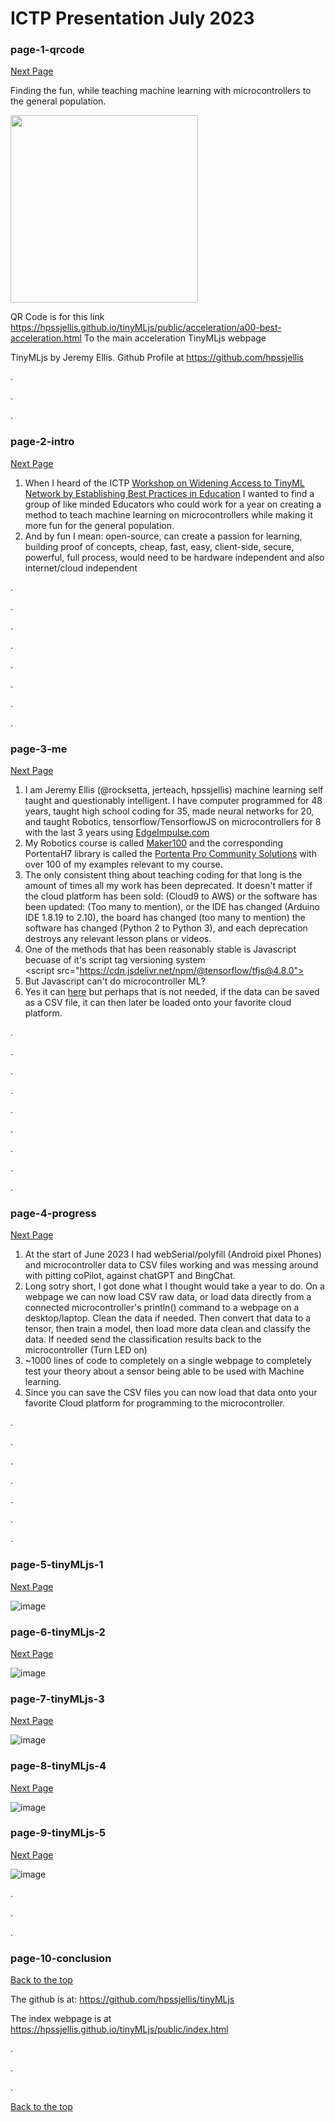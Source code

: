 # ICTP Presentation July 2023

### page-1-qrcode
<a href="#page-2-intro"> Next Page </a>



Finding the fun, while teaching machine learning with microcontrollers to the general population.

<img src="https://github.com/hpssjellis/tinyMLjs/assets/5605614/c1ebc04f-cf69-40fb-b662-1b828558fa25" width=300 />

QR Code is for this link <https://hpssjellis.github.io/tinyMLjs/public/acceleration/a00-best-acceleration.html> To the main acceleration TinyMLjs webpage

TinyMLjs by Jeremy Ellis. Github Profile at <https://github.com/hpssjellis>




.


.

.

### page-2-intro

<a href="#page-3-me"> Next Page </a>

1. When I heard of the ICTP <a href="https://indico.ictp.it/event/10185">Workshop on Widening Access to TinyML Network by Establishing Best Practices in Education</a> I wanted to find a group of like minded Educators
who could work for a year on creating a method to teach machine learning on microcontrollers while making it more fun for the general population.
1. And by fun I mean: open-source, can create a passion for learning, building proof of concepts, cheap, fast, easy, client-side, secure, powerful, full process, would need to be hardware independent and also internet/cloud independent

.

.


.


.

.


.


.

.



### page-3-me

<a href="#page-4-progress"> Next Page </a>

1. I am Jeremy Ellis (@rocksetta, jerteach, hpssjellis) machine learning self taught and questionably intelligent. I have computer programmed for 48 years, taught high school coding for 35,
made neural networks for 20, and taught Robotics, tensorflow/TensorflowJS on microcontrollers for 8 with the last 3 years using [EdgeImpulse.com](https://www.edgeimpulse.com/)
1. My Robotics course is called [Maker100](https://github.com/hpssjellis/maker100) and the corresponding PortentaH7 library is called the [Portenta Pro Community Solutions](https://github.com/hpssjellis/portenta-pro-community-solutions) with over 100 of my examples relevant to my course.
1. The only consistent thing about teaching coding for that long is the amount of times all my work has been deprecated. It doesn't matter if the cloud platform has been sold: (Cloud9 to AWS) or the software has been updated: (Too many to mention), or the IDE has changed (Arduino IDE 1.8.19 to 2.10), the board has changed (too many to mention) the software has changed (Python 2 to Python 3), and each deprecation destroys any relevant lesson plans or videos.
1. One of the methods that has been reasonably stable is Javascript becuase of it's script tag versioning system  
   &#60;script src="https://cdn.jsdelivr.net/npm/@tensorflow/tfjs@4.8.0"> </script>
1. But Javascript can't do microcontroller ML? 
1. Yes it can [here](https://github.com/hpssjellis/my-examples-for-the-arduino-portentaH7/tree/master/m09-Tensoflow/tfjs-convert-to-arduino-header) but perhaps that is not needed, if the data can be saved as a CSV file, it can then later be loaded onto your favorite cloud platform.

.


.

.

.

.


.

.


.

.


### page-4-progress

<a href="#page-5-tinyMLjs-1"> Next Page </a>

1. At the start of June 2023 I had webSerial/polyfill (Android pixel Phones) and microcontroller data to CSV files working and was messing around with pitting coPilot, against chatGPT and BingChat.
1. Long sotry short, I got done what I thought would take a year to do. On a webpage we can now load CSV raw data, or load data directly from a connected microcontroller's println() command to a webpage on a desktop/laptop. Clean the data if needed. Then convert that data to a tensor, then train a model, then load more data clean and classify the data. If needed send the classification results back to the microcontroller (Turn LED on)
1. ~1000 lines of code to completely on a single webpage to completely test your theory about a sensor being able to be used with Machine learning.
1. Since you can save the CSV files you can now load that data onto your favorite Cloud platform for programming to the microcontroller.


.


.


.


.


.

.

.


### page-5-tinyMLjs-1

<a href="#page-6-tinyMLjs-2"> Next Page </a>


![image](https://github.com/hpssjellis/tinyMLjs/assets/5605614/faf822e4-3080-4e21-ac9a-efe8e8e42d47)






### page-6-tinyMLjs-2

<a href="#page-7-tinyMLjs-3"> Next Page </a>




![image](https://github.com/hpssjellis/tinyMLjs/assets/5605614/0d185e27-94dd-4461-b7b3-2f1da75acfc0)




### page-7-tinyMLjs-3

<a href="#page-8-tinyMLjs-4"> Next Page </a>




![image](https://github.com/hpssjellis/tinyMLjs/assets/5605614/234de628-32be-46a1-b63e-d3413d0e1b8d)



### page-8-tinyMLjs-4

<a href="#page-9-conclusion"> Next Page </a>



![image](https://github.com/hpssjellis/tinyMLjs/assets/5605614/3fcb12d2-67f4-4f32-ad52-55c0ae58b699)



### page-9-tinyMLjs-5

<a href="#page-10-conclusion"> Next Page </a>



![image](https://github.com/hpssjellis/tinyMLjs/assets/5605614/90ea5bfa-ac04-4042-9319-83e340e33592)





.

.

.




### page-10-conclusion


<a href="#page-1-qrcode"> Back to the top</a>


The github is at: <https://github.com/hpssjellis/tinyMLjs>

The index webpage is at <a href="https://hpssjellis.github.io/tinyMLjs/public/index.html">https://hpssjellis.github.io/tinyMLjs/public/index.html</a>


.

.

.


<a href="#page-1-qrcode"> Back to the top</a>



